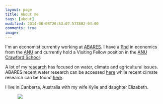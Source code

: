 ```yaml
---
layout: page
title: About me
tags: [about]
modified: 2014-08-08T20:53:07.573882-04:00
comments: true
image:
---
```


I'm an economist currently working at [ABARES](http://www.agriculture.gov.au/abares). I have a [Phd](../images/Thesis_main.pdf) in economics from the [ANU](http://www.anu.edu.au) and currently hold a Visiting Fellow position in the [ANU Crawford School](https://crawford.anu.edu.au/people/visitors/neal-hughes).

A lot of my [research](../research) has focused on water, climate and agricultural issues. ABARES recent water research can be accessed [here](http://www.agriculture.gov.au/abares/research-topics/water) while recent climate research can be found [here](http://www.agriculture.gov.au/abares/research-topics/climate).

I live in Canberra, Australia with my wife Kylie and daughter Elizabeth.

<figure>
	<img src="http://nealbob.github.io/images/dadee.jpg">
</figure>
